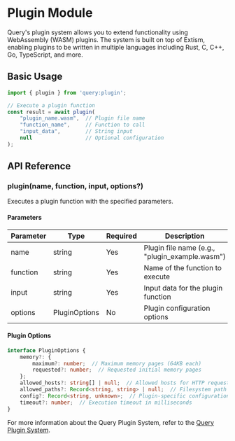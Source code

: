 # Plugin Module

Query's plugin system allows you to extend functionality using WebAssembly (WASM) plugins. The system is built on top of Extism, enabling plugins to be written in multiple languages including Rust, C, C++, Go, TypeScript, and more.

## Basic Usage

```javascript
import { plugin } from 'query:plugin';

// Execute a plugin function
const result = await plugin(
    "plugin_name.wasm",  // Plugin file name
    "function_name",     // Function to call
    "input_data",        // String input
    null                 // Optional configuration
);
```

## API Reference

### plugin(name, function, input, options?)

Executes a plugin function with the specified parameters.

#### Parameters

| Parameter | Type | Required | Description |
|-----------|------|----------|-------------|
| name | string | Yes | Plugin file name (e.g., "plugin_example.wasm") |
| function | string | Yes | Name of the function to execute |
| input | string | Yes | Input data for the plugin function |
| options | PluginOptions | No | Plugin configuration options |

#### Plugin Options

```typescript
interface PluginOptions {
    memory?: {
        maximum?: number;  // Maximum memory pages (64KB each)
        requested?: number;  // Requested initial memory pages
    };
    allowed_hosts?: string[] | null;  // Allowed hosts for HTTP requests
    allowed_paths?: Record<string, string> | null;  // Filesystem path mappings
    config?: Record<string, unknown>;  // Plugin-specific configuration
    timeout?: number;  // Execution timeout in milliseconds
}
```

For more information about the Query Plugin System, refer to the [Query Plugin System](/docs/server/plugin-system.html).
